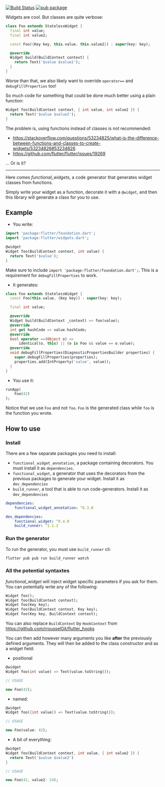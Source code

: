 [![Build Status](https://travis-ci.org/rrousselGit/functional_widget.svg?branch=master)](https://travis-ci.org/rrousselGit/functional_widget)
[![pub package](https://img.shields.io/pub/v/functional_widget.svg)](https://pub.dartlang.org/packages/functional_widget)

Widgets are cool. But classes are quite verbose:

```dart
class Foo extends StatelessWidget {
  final int value;
  final int value2;

  const Foo({Key key, this.value, this.value2}) : super(key: key);

  @override
  Widget build(BuildContext context) {
    return Text('$value $value2');
  }
}
```

Worse than that, we also likely want to override `operator==` and `debugFillProperties` too!

So much code for something that could be done much better using a plain function:

```dart
Widget foo(BuildContext context, { int value, int value2 }) {
  return Text('$value $value2');
}
```

The problem is, using functions instead of classes is not recommended:

-   https://stackoverflow.com/questions/53234825/what-is-the-difference-between-functions-and-classes-to-create-widgets/53234826#53234826
-   https://github.com/flutter/flutter/issues/19269

... Or is it?

---

Here comes _functional_widgets_, a code generator that generates widget classes from functions.

Simply write your widget as a function, decorate it with a `@widget`, and then this library will generate a class for you to use.

## Example

-   You write:

```dart
import 'package:flutter/foundation.dart';
import 'package:flutter/widgets.dart';

@widget
Widget foo(BuildContext context, int value) {
  return Text('$value');
}
```

Make sure to include `import 'package:flutter/foundation.dart';`. This is a requirement for `debugFillProperties` to work.

-   It generates:

```dart
class Foo extends StatelessWidget {
  const Foo(this.value, {Key key}) : super(key: key);

  final int value;

  @override
  Widget build(BuildContext _context) => foo(value);
  @override
  int get hashCode => value.hashCode;
  @override
  bool operator ==(Object o) =>
      identical(o, this) || (o is Foo && value == o.value);
  @override
  void debugFillProperties(DiagnosticPropertiesBuilder properties) {
    super.debugFillProperties(properties);
    properties.add(IntProperty('value', value));
  }
}

```

-   You use it:

```dart
runApp(
    Foo(42)
);
```

Notice that we use `Foo` and not `foo`. `Foo` is the generated class while `foo` is the function you wrote.

## How to use

### Install

There are a few separate packages you need to install:

-   `functional_widget_annotation`, a package containing decorators. You must install it as `dependencies`.
-   `functional_widget`, a generator that uses the decorators from the previous packages to generate your widget. Install it as `dev_dependencies`
-   `build_runner`, a tool that is able to run code-generators. Install it as `dev_dependencies`

```yaml
dependencies:
    functional_widget_annotation: ^0.3.0

dev_dependencies:
    functional_widget: ^0.4.0
    build_runner: ^1.1.2
```

### Run the generator

To run the generator, you must use `build_runner` cli:

```sh
flutter pub pub run build_runner watch
```

### All the potential syntaxtes

_functional_widget_ will inject widget specific parameters if you ask for them.
You can potentially write any of the following:

```dart
Widget foo();
Widget foo(BuildContext context);
Widget foo(Key key);
Widget foo(BuildContext context, Key key);
Widget foo(Key key, BuildContext context);
```

You can also replace `BuildContext` by `HookContext` from https://github.com/rrousselGit/flutter_hooks

You can then add however many arguments you like **after** the previously defined arguments. They will then be added to the class constructor and as a widget field:

-   positional

```dart
@widget
Widget foo(int value) => Text(value.toString());

// USAGE

new Foo(42);
```

-   named:

```dart
@widget
Widget foo({int value}) => Text(value.toString());

// USAGE

new Foo(value: 42);
```

-   A bit of everything:

```dart
@widget
Widget foo(BuildContext context, int value, { int value2 }) {
  return Text('$value $value2')
}

// USAGE

new Foo(42, value2: 24);
```
